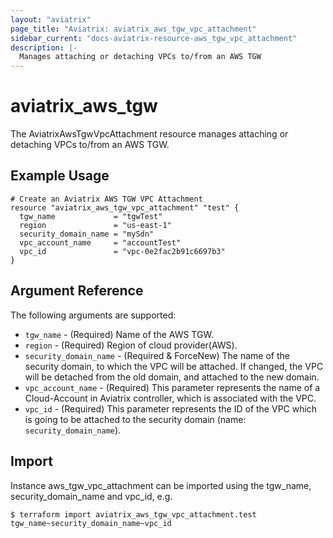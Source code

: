 ```yaml
---
layout: "aviatrix"
page_title: "Aviatrix: aviatrix_aws_tgw_vpc_attachment"
sidebar_current: "docs-aviatrix-resource-aws_tgw_vpc_attachment"
description: |-
  Manages attaching or detaching VPCs to/from an AWS TGW
---
```


# aviatrix_aws_tgw

The AviatrixAwsTgwVpcAttachment resource manages attaching or detaching VPCs to/from an AWS TGW.

## Example Usage

```hcl
# Create an Aviatrix AWS TGW VPC Attachment 
resource "aviatrix_aws_tgw_vpc_attachment" "test" {
  tgw_name             = "tgwTest"
  region               = "us-east-1"
  security_domain_name = "mySdn"
  vpc_account_name     = "accountTest"
  vpc_id               = "vpc-0e2fac2b91c6697b3"
}
```

## Argument Reference

The following arguments are supported:

* `tgw_name` - (Required) Name of the AWS TGW.
* `region` - (Required) Region of cloud provider(AWS).
* `security_domain_name` - (Required & ForceNew) The name of the security domain, to which the VPC will be attached. If changed, the VPC will be detached from the old domain, and attached to the new domain.
* `vpc_account_name` - (Required) This parameter represents the name of a Cloud-Account in Aviatrix controller, which is associated with the VPC. 
* `vpc_id` - (Required) This parameter represents the ID of the VPC which is going to be attached to the security domain (name: `security_domain_name`).

## Import

Instance aws_tgw_vpc_attachment can be imported using the tgw_name, security_domain_name and vpc_id, e.g.

```
$ terraform import aviatrix_aws_tgw_vpc_attachment.test tgw_name~security_domain_name~vpc_id
```